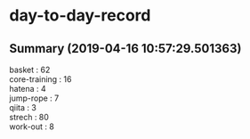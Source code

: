 # day-to-day-record  
## Summary  (2019-04-16 10:57:29.501363)  
basket : 62  
core-training : 16  
hatena : 4  
jump-rope : 7  
qiita : 3  
strech : 80  
work-out : 8  
